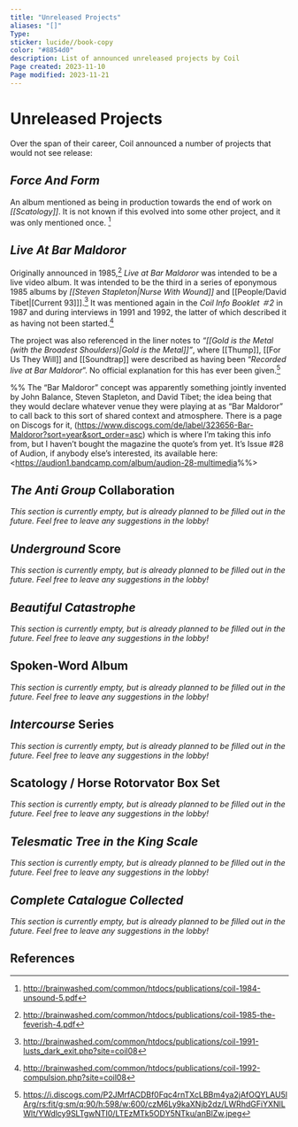 ```yaml
---
title: "Unreleased Projects"
aliases: "[]"
Type: 
sticker: lucide//book-copy
color: "#8854d0"
description: List of announced unreleased projects by Coil
Page created: 2023-11-10
Page modified: 2023-11-21
---
```


# Unreleased Projects

Over the span of their career, Coil announced a number of projects that would not see release:

## *Force And Form*

An album mentioned as being in production towards the end of work on *[[Scatology]]*. It is not known if this evolved into some other project, and it was only mentioned once. [^1]

## *Live At Bar Maldoror*

Originally announced in 1985,[^2] *Live at Bar Maldoror* was intended to be a live video album. It was intended to be the third in a series of eponymous 1985 albums by *[[Steven Stapleton|Nurse With Wound]]* and [[People/David Tibet|[Current 93]]].[^3] It was mentioned again in the *Coil Info Booklet ＃2* in 1987 and during interviews in 1991 and 1992, the latter of which described it as having not been started.[^4]

The project was also referenced in the liner notes to *“[[Gold is the Metal (with the Broadest Shoulders)|Gold is the Metal]]”*, where [[Thump]], [[For Us They Will]] and [[Soundtrap]] were described as having been “*Recorded live at Bar Maldoror*”. No official explanation for this has ever been given.[^5]

%% The “Bar Maldoror” concept was apparently something jointly invented by John Balance, Steven Stapleton, and David Tibet; the idea being that they would declare whatever venue they were playing at as “Bar Maldoror” to call back to this sort of shared context and atmosphere. There is a page on Discogs for it, (<https://www.discogs.com/de/label/323656-Bar-Maldoror?sort=year&sort_order=asc>) which is where I’m taking this info from, but I haven’t bought the magazine the quote’s from yet. It’s Issue #28 of Audion, if anybody else’s interested, its available here: <<https://audion1.bandcamp.com/album/audion-28-multimedia>%%>

## *The Anti Group* Collaboration

*This section is currently empty, but is already planned to be filled out in the future. Feel free to leave any suggestions in the lobby!*

## *Underground* Score

*This section is currently empty, but is already planned to be filled out in the future. Feel free to leave any suggestions in the lobby!*

## *Beautiful Catastrophe*

*This section is currently empty, but is already planned to be filled out in the future. Feel free to leave any suggestions in the lobby!*

## Spoken-Word Album

*This section is currently empty, but is already planned to be filled out in the future. Feel free to leave any suggestions in the lobby!*

## *Intercourse* Series

*This section is currently empty, but is already planned to be filled out in the future. Feel free to leave any suggestions in the lobby!*

## Scatology \/ Horse Rotorvator Box Set

*This section is currently empty, but is already planned to be filled out in the future. Feel free to leave any suggestions in the lobby!*

## *Telesmatic Tree in the King Scale*

*This section is currently empty, but is already planned to be filled out in the future. Feel free to leave any suggestions in the lobby!*

## *Complete Catalogue Collected*

*This section is currently empty, but is already planned to be filled out in the future. Feel free to leave any suggestions in the lobby!*

## References

[^1]: <http://brainwashed.com/common/htdocs/publications/coil-1984-unsound-5.pdf>
[^2]: <http://brainwashed.com/common/htdocs/publications/coil-1985-the-feverish-4.pdf>
[^3]: <http://brainwashed.com/common/htdocs/publications/coil-1991-lusts_dark_exit.php?site=coil08>
[^4]: <http://brainwashed.com/common/htdocs/publications/coil-1992-compulsion.php?site=coil08>
[^5]: <https://i.discogs.com/P2JMrfACDBf0Fqc4rnTXcLBBm4ya2jAfOQYLAU5lArg/rs:fit/g:sm/q:90/h:598/w:600/czM6Ly9kaXNjb2dz/LWRhdGFiYXNlLWlt/YWdlcy9SLTgwNTI0/LTEzMTk5ODY5NTku/anBlZw.jpeg>
